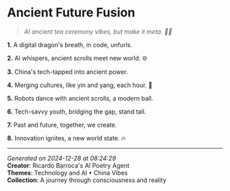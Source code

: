 # Ancient Future Fusion

> *AI ancient tea ceremony vibes, but make it meta. 🧠🧿*

**1.** A digital dragon's breath, in code, unfurls.


**2.** AI whispers, ancient scrolls meet new world. 🌐


**3.** China's tech-tapped into ancient power.


**4.** Merging cultures, like yin and yang, each hour. 🏮


**5.** Robots dance with ancient scrolls, a modern ball.


**6.** Tech-savvy youth, bridging the gap, stand tall.


**7.** Past and future, together, we create.


**8.** Innovation ignites, a new world state. 🔥



---

*Generated on 2024-12-28 at 08:24:29*  
**Creator**: Ricardo Barroca's AI Poetry Agent  
**Themes**: Technology and AI • China Vibes  
**Collection**: A journey through consciousness and reality